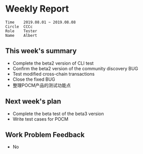 # Weekly Report 
```
Time	2019.08.01 ~ 2019.08.08
Circle	CCCc
Role	Tester
Name	Albert
```
## This week's summary
- Complete the beta2 version of CLI test
- Confirm the beta2 version of the community discovery BUG
- Test modified cross-chain transactions
- Close the fixed BUG
- 整理POCM产品的测试功能点

## Next week's plan

-  Complete the beta test of the beta3 version
-  Write test cases for POCM

## Work Problem Feedback
- No